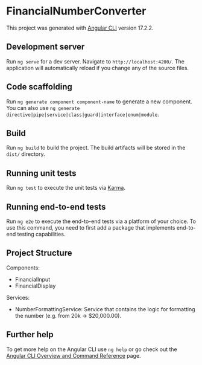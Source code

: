 # FinancialNumberConverter

This project was generated with [Angular CLI](https://github.com/angular/angular-cli) version 17.2.2.

## Development server

Run `ng serve` for a dev server. Navigate to `http://localhost:4200/`. The application will automatically reload if you change any of the source files.

## Code scaffolding

Run `ng generate component component-name` to generate a new component. You can also use `ng generate directive|pipe|service|class|guard|interface|enum|module`.

## Build

Run `ng build` to build the project. The build artifacts will be stored in the `dist/` directory.

## Running unit tests

Run `ng test` to execute the unit tests via [Karma](https://karma-runner.github.io).

## Running end-to-end tests

Run `ng e2e` to execute the end-to-end tests via a platform of your choice. To use this command, you need to first add a package that implements end-to-end testing capabilities.

## Project Structure
Components:
- FinancialInput
- FinancialDisplay

Services:
- NumberFormattingService: Service that contains the logic for formatting the number (e.g. from 20k -> $20,000.00).


## Further help

To get more help on the Angular CLI use `ng help` or go check out the [Angular CLI Overview and Command Reference](https://angular.io/cli) page.
